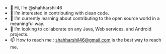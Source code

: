 - 👋 Hi, I’m @shahharshil46
- 👀 I’m interested in contributing with clean code.
- 🌱 I’m currently learning about contributing to the open source world in a meaningful way.
- 💞️ I’m looking to collaborate on any Java, Web services, and Android projects.
- 📫 How to reach me : shahharshil46@gmail.com is the best way to reach me.

<!---
shahharshil46/shahharshil46 is a ✨ special ✨ repository because its `README.md` (this file) appears on your GitHub profile.
You can click the Preview link to take a look at your changes.
--->

